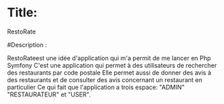 # Title:

RestoRate

# Description :

RestoRate est une idée d'application qui m'a permit de me lancer en Php Symfony
C'est une application qui permet à des utilisateurs de rechercher des restaurants par code postale
Elle permet aussi de donner des avis à  des restaurants et de consulter des avis concernant un restaurant en particulier
Ce qui fait que l'application a trois espace: "ADMIN"  "RESTAURATEUR" et "USER".
 
